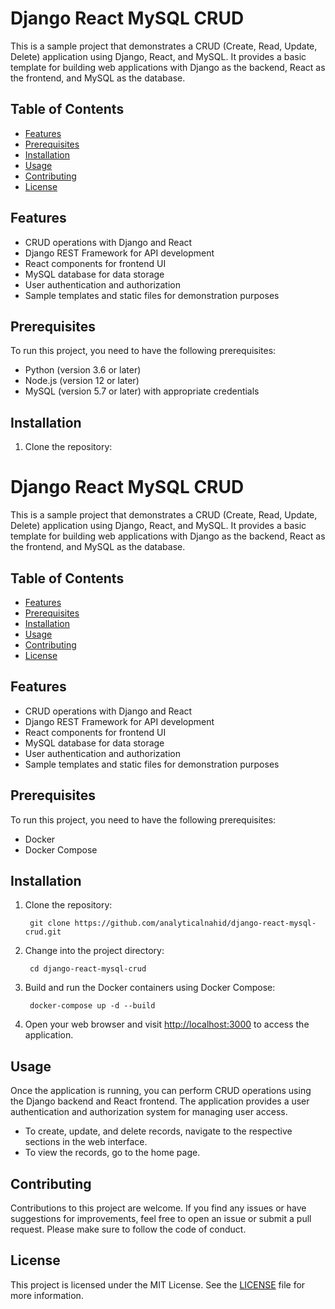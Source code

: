 # Django React MySQL CRUD

This is a sample project that demonstrates a CRUD (Create, Read, Update, Delete) application using Django, React, and MySQL. It provides a basic template for building web applications with Django as the backend, React as the frontend, and MySQL as the database.

## Table of Contents

- [Features](#features)
- [Prerequisites](#prerequisites)
- [Installation](#installation)
- [Usage](#usage)
- [Contributing](#contributing)
- [License](#license)

## Features

- CRUD operations with Django and React
- Django REST Framework for API development
- React components for frontend UI
- MySQL database for data storage
- User authentication and authorization
- Sample templates and static files for demonstration purposes

## Prerequisites

To run this project, you need to have the following prerequisites:

- Python (version 3.6 or later)
- Node.js (version 12 or later)
- MySQL (version 5.7 or later) with appropriate credentials

## Installation

1. Clone the repository:

# Django React MySQL CRUD

This is a sample project that demonstrates a CRUD (Create, Read, Update, Delete) application using Django, React, and MySQL. It provides a basic template for building web applications with Django as the backend, React as the frontend, and MySQL as the database.

## Table of Contents

- [Features](#features)
- [Prerequisites](#prerequisites)
- [Installation](#installation)
- [Usage](#usage)
- [Contributing](#contributing)
- [License](#license)

## Features

- CRUD operations with Django and React
- Django REST Framework for API development
- React components for frontend UI
- MySQL database for data storage
- User authentication and authorization
- Sample templates and static files for demonstration purposes

## Prerequisites

To run this project, you need to have the following prerequisites:

- Docker
- Docker Compose

## Installation

1. Clone the repository:

        git clone https://github.com/analyticalnahid/django-react-mysql-crud.git



2. Change into the project directory:

        cd django-react-mysql-crud


3. Build and run the Docker containers using Docker Compose:

        docker-compose up -d --build


4. Open your web browser and visit [http://localhost:3000](http://localhost:3000) to access the application.

## Usage

Once the application is running, you can perform CRUD operations using the Django backend and React frontend. The application provides a user authentication and authorization system for managing user access.

- To create, update, and delete records, navigate to the respective sections in the web interface.
- To view the records, go to the home page.

## Contributing

Contributions to this project are welcome. If you find any issues or have suggestions for improvements, feel free to open an issue or submit a pull request. Please make sure to follow the code of conduct.

## License

This project is licensed under the MIT License. See the [LICENSE](LICENSE) file for more information.

